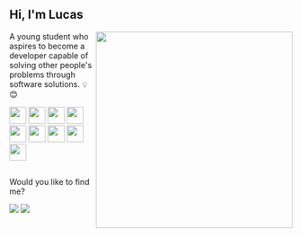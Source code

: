 ## Hi, I'm Lucas
<div align="right">
  <a href="https://github.com/lucasdam">
    <img width="350px" align="right" src="https://github-readme-stats.vercel.app/api/top-langs/?username=lucasdam&layout=compact&langs_count=7&theme=dracula"/>
  </a>
</div>
  
<p align="left">A young student who aspires to become a developer capable of solving other people's problems through software solutions. 💡😊</p>

<div align="left">
  <img src="https://xesque.rocketseat.dev/platform/tech/html5.svg" width="30px"/>
  <img src="https://xesque.rocketseat.dev/platform/tech/css3.svg" width="30px"/>
  <img src="https://xesque.rocketseat.dev/platform/tech/javascript.svg" width="30px"/>
  <img src="https://xesque.rocketseat.dev/platform/tech/bootstrap.svg" width="30px"/>
  <img src="https://xesque.rocketseat.dev/platform/tech/reactjs.svg" width="30px"/>
  <img src="https://xesque.rocketseat.dev/platform/tech/node.svg" width="30px"/>
  <img src="https://xesque.rocketseat.dev/platform/tech/typescript.svg" width="30px"/>
  <img src="https://xesque.rocketseat.dev/platform/tech/postgresql.svg" width="30px"/> 
  <img src="https://xesque.rocketseat.dev/platform/tech/mongodb.svg" width="30px"/>
</div>
  
##

<p align="left">Would you like to find me?</p>
  
<div>
  <a href="https://www.linkedin.com/in/lucasdam" target="_blank"><img src="https://img.shields.io/badge/-LinkedIn-%230077B5?style=for-the-badge&logo=linkedin&logoColor=white" target="_blank"></a>
  <a href="mailto:lucassouzadamasceno@gmail.com"><img src="https://img.shields.io/badge/Gmail-D14836?style=for-the-badge&logo=gmail&logoColor=white" target="_blank"></a>
</div>
